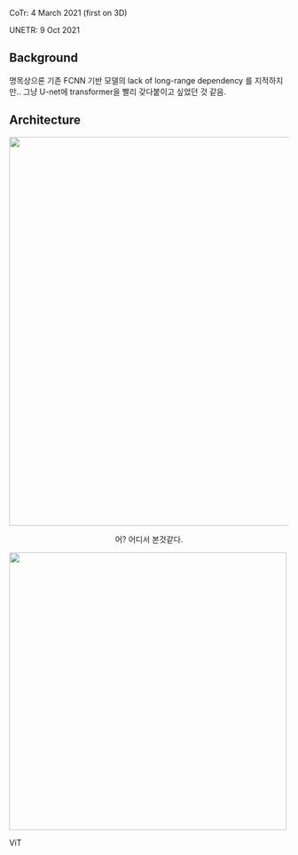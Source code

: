 CoTr: 4 March 2021 (first on 3D)

UNETR: 9 Oct 2021

## Background

명목상으론 기존 FCNN 기반 모델의 lack of long-range dependency 를 지적하지만.. 그냥 U-net에 transformer을 빨리 갖다붙이고 싶었던 것 같음.

## Architecture

<div align="center">
<img src="https://images.velog.io/images/khp3927/post/1484adf2-ffe1-443b-bcf6-694e186bde24/Untitled%20(12).png" width="700px">
  <p>어? 어디서 본것같다.</p>
</div>

<img src="../Transformer/Assets/vit.gif" width="500px"></img>

ViT
